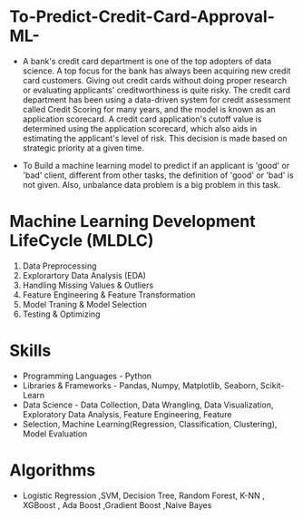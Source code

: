 # To-Predict-Credit-Card-Approval-ML-


- A bank's credit card department is one of the top adopters of data science. A top focus for the bank has always been acquiring new credit card customers. Giving out credit cards without doing proper research or evaluating applicants' creditworthiness is quite risky. The credit card department has been using a data-driven system for credit assessment called Credit Scoring for many years, and the model is known as an application scorecard. A credit card application's cutoff value is determined using the application scorecard, which also aids in estimating the applicant's level of risk. This decision is made based on strategic priority at a given time.


- To Build a machine learning model to predict if an applicant is 'good' or 'bad' client, different from other tasks, the definition of 'good' or 'bad' is not given. Also, unbalance data problem is a big problem in this task.


# Machine Learning Development LifeCycle (MLDLC)

1) Data Preprocessing
2) Explorartory Data Analysis (EDA)
3) Handling Missing Values & Outliers
4) Feature Engineering & Feature Transformation
5) Model Traning & Model Selection
6) Testing & Optimizing


# Skills

- Programming Languages - Python
- Libraries & Frameworks - Pandas, Numpy, Matplotlib, Seaborn, Scikit-Learn
- Data Science - Data Collection, Data Wrangling, Data Visualization, Exploratory Data Analysis, Feature Engineering, Feature
- Selection, Machine Learning(Regression, Classification, Clustering), Model Evaluation

# Algorithms 
- Logistic Regression ,SVM,
Decision Tree, Random Forest, K-NN ,
XGBoost , Ada Boost ,Gradient Boost ,Naive
Bayes
